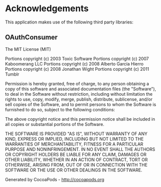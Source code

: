 # Acknowledgements
This application makes use of the following third party libraries:

## OAuthConsumer

The MIT License (MIT)

Portions copyright (c) 2003 Toxic Software
Portions copyright (c) 2007 Kaboomerang LLC
Portions copyright (c) 2008 Alberto García Hierro
Portions copyright (c) 2008 Jonathan Wight
Portions copyright (c) 2011 Tumblr

Permission is hereby granted, free of charge, to any person obtaining a copy
of this software and associated documentation files (the "Software"), to deal
in the Software without restriction, including without limitation the rights
to use, copy, modify, merge, publish, distribute, sublicense, and/or sell
copies of the Software, and to permit persons to whom the Software is
furnished to do so, subject to the following conditions:

The above copyright notice and this permission notice shall be included in
all copies or substantial portions of the Software.

THE SOFTWARE IS PROVIDED "AS IS", WITHOUT WARRANTY OF ANY KIND, EXPRESS OR
IMPLIED, INCLUDING BUT NOT LIMITED TO THE WARRANTIES OF MERCHANTABILITY,
FITNESS FOR A PARTICULAR PURPOSE AND NONINFRINGEMENT. IN NO EVENT SHALL THE
AUTHORS OR COPYRIGHT HOLDERS BE LIABLE FOR ANY CLAIM, DAMAGES OR OTHER
LIABILITY, WHETHER IN AN ACTION OF CONTRACT, TORT OR OTHERWISE, ARISING FROM,
OUT OF OR IN CONNECTION WITH THE SOFTWARE OR THE USE OR OTHER DEALINGS IN
THE SOFTWARE.

Generated by CocoaPods - http://cocoapods.org
